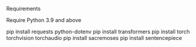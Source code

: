 Requirements

Require Python 3.9 and above

pip install requests python-dotenv
pip install transformers
pip install torch torchvision torchaudio
pip install sacremoses
pip install sentencepiece